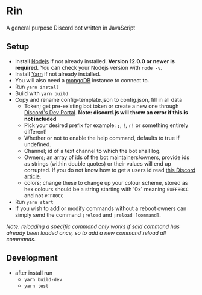 # Rin
A general purpose Discord bot written in JavaScript

## Setup
* Install [Nodejs](https://nodejs.org/en/) if not already installed. **Version 12.0.0 or newer is required.** You can check your Nodejs version with `node -v`.
* Install [Yarn](https://classic.yarnpkg.com/en/docs/install) if not already installed.
* You will also need a [mongoDB](https://www.mongodb.com/try/download/community) instance to connect to.
* Run `yarn install`
* Build with `yarn build`
* Copy and rename config-template.json to config.json, fill in all data
	* Token; get pre-existing bot token or create a new one through [Discord's Dev Portal](https://discord.com/developers/applications). **Note: discord.js will throw an error if this is not included**
	* Pick your desired prefix for example: `;`, `!`, `r!` or something entirely different!
	* Whether or not to enable the help command, defaults to true if undefined.
	* Channel; id of a text channel to which the bot shall log.
	* Owners; an array of ids of the bot maintainers/owners, provide ids as strings (within double quotes) or their values will end up corrupted. If you do not know how to get a users id read [this Discord article](https://support.discord.com/hc/en-us/articles/206346498-Where-can-I-find-my-User-Server-Message-ID-).
	* colors; change these to change up your colour scheme, stored as hex colours should be a string starting with '0x' meaning `0xFF80CC` and not `#FF80CC`
* Run `yarn start`
* If you wish to add or modify commands without a reboot owners can simply send the command `;reload` and `;reload [command]`. 

*Note: reloading a specific command only works if said command has already been loaded once, so to add a new command reload all commands.*

## Development
* after install run 
	* `yarn build-dev`
	* `yarn test`
